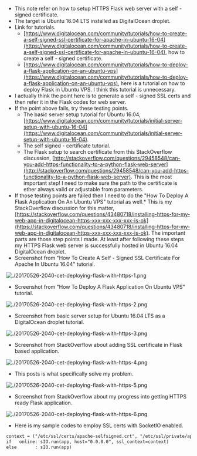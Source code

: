 * This note refer on how to setup HTTPS Flask web server with a self - signed certificate.
* The target is Ubuntu 16.04 LTS installed as DigitalOcean droplet.
* Link for tutorials.
    * [https://www.digitalocean.com/community/tutorials/how-to-create-a-self-signed-ssl-certificate-for-apache-in-ubuntu-16-04](https://www.digitalocean.com/community/tutorials/how-to-create-a-self-signed-ssl-certificate-for-apache-in-ubuntu-16-04), how to create a self - signed certificate.
    * [https://www.digitalocean.com/community/tutorials/how-to-deploy-a-flask-application-on-an-ubuntu-vps](https://www.digitalocean.com/community/tutorials/how-to-deploy-a-flask-application-on-an-ubuntu-vps), here is a tutorial on how to deploy Flask in Ubuntu VPS. I think this tutorial is unnecessary.
* I actually think the point here is to generate a self - signed SSL certs and then refer it in the Flask codes for web server.
* If the point above fails, try these testing points.
    * The basic server setup tutorial for Ubuntu 16.04, [https://www.digitalocean.com/community/tutorials/initial-server-setup-with-ubuntu-16-04](https://www.digitalocean.com/community/tutorials/initial-server-setup-with-ubuntu-16-04).
    * The self signed - certificate tutorial.
    * The Flask setup to search certificate from this StackOverflow discussion, [http://stackoverflow.com/questions/29458548/can-you-add-https-functionality-to-a-python-flask-web-server](http://stackoverflow.com/questions/29458548/can-you-add-https-functionality-to-a-python-flask-web-server). This is the most important step! I need to make sure the path to the certificate is ether always valid or adjustable from parameters.
* If those testing points are failed then I need to do the "How To Deploy A Flask Application On An Ubuntu VPS" tutorial as well.* This is my StackOverflow discussion for this matter, [https://stackoverflow.com/questions/43480718/installing-https-for-my-web-app-in-digitalocean-https-xxx-xxx-xxx-xxx-is-ok](https://stackoverflow.com/questions/43480718/installing-https-for-my-web-app-in-digitalocean-https-xxx-xxx-xxx-xxx-is-ok). The important parts are those step points I made. At least after following these steps my HTTPS Flask web server is successfully hosted in Ubuntu 16.04 DigitalOcean droplet.
* Screenshot from "How To Create A Self - Signed SSL Certificate For Apache In Ubuntu 16.04" tutorial.

![./20170526-2040-cet-deploying-flask-with-https-1.png](./20170526-2040-cet-deploying-flask-with-https-1.png)

* Screenshot from "How To Deploy A Flask Application On Ubuntu VPS" tutorial.

![./20170526-2040-cet-deploying-flask-with-https-2.png](./20170526-2040-cet-deploying-flask-with-https-2.png)

* Screenshot from basic server setup for Ubuntu 16.04 LTS as a DigitalOcean droplet tutorial.

![./20170526-2040-cet-deploying-flask-with-https-3.png](./20170526-2040-cet-deploying-flask-with-https-3.png)

* Screenshot from StackOverflow about adding SSL certificate in Flask based application.

![./20170526-2040-cet-deploying-flask-with-https-4.png](./20170526-2040-cet-deploying-flask-with-https-4.png)

* This posts is what specifically solve my problem.

![./20170526-2040-cet-deploying-flask-with-https-5.png](./20170526-2040-cet-deploying-flask-with-https-5.png)

* Screenshot from StackOverflow about my progress into getting HTTPS ready Flask application.

![./20170526-2040-cet-deploying-flask-with-https-6.png](./20170526-2040-cet-deploying-flask-with-https-6.png)

* Here is my sample codes to employ SSL certs with SocketIO enabled.

```markdown
context = ("/etc/ssl/certs/apache-selfsigned.crt", "/etc/ssl/private/apache-selfsigned.key")
if   online: sIO.run(app, host="0.0.0.0", ssl_context=context)
else       : sIO.run(app)
```